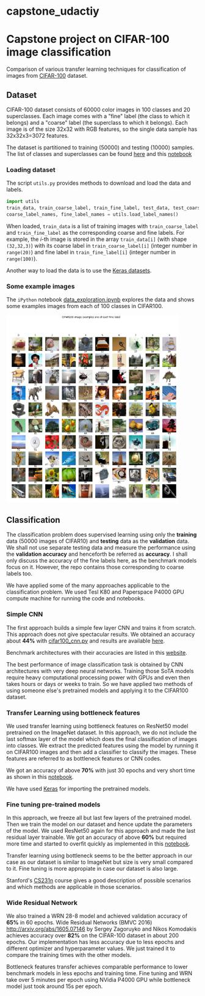 # capstone_udactiy

# Capstone project on CIFAR-100 image classification
Comparison of various transfer learning techniques for classification of images from [CIFAR-100](https://www.cs.toronto.edu/~kriz/cifar.html) dataset.

## Dataset

CIFAR-100 dataset consists of 60000 color images in 100 classes and 20 superclasses. Each image comes with a "fine" label (the class to which it belongs) and a "coarse" label (the superclass to which it belongs). Each image is of the size 32x32 with RGB features, so the single data sample has 32x32x3=3072 features.

The dataset is partitioned to training (50000) and testing (10000) samples. The list of classes and superclasses can be found [here](https://www.cs.toronto.edu/~kriz/cifar.html) and this [notebook](data_exploration.ipynb)

### Loading dataset

The script `utils.py` provides methods to download and load the data and labels.
```python
import utils
train_data, train_coarse_label, train_fine_label, test_data, test_coarse_label, test_fine_label = utils.load_dataset()
coarse_label_names, fine_label_names = utils.load_label_names()
```

When loaded, `train_data` is a list of training images with `train_coarse_label` and `train_fine_label` as the corresponding coarse and fine labels. For example, the $i$-th image is stored in the array `train_data[i]` (with shape `(32,32,3)`) with its coarse label in `train_coarse_label[i]` (integer number in `range(20)`) and fine label in `train_fine_label[i]` (integer number in `range(100)`).

Another way to load the data is to use the [Keras datasets](https://keras.io/datasets/).

### Some example images

The `iPython` notebook
[data_exploration.ipynb](data_exploration.ipynb)
explores the data and shows some examples images from each of 100 classes in CIFAR100.

<img src="images/sample.png" width="450" alt="100 sample examples one from each class of the CIFAR100 dataset">

## Classification

The classification problem does supervised learning using only the **training** data (50000 images of CIFAR10) and **testing** data as the **validation** data. We shall not use separate testing data and measure the performance using the **validation accuracy** and henceforth be referred as **accuracy**. I shall only discuss the accuracy of the fine labels here, as the benchmark models focus on it. However, the repo contains those corresponding to coarse labels too.

We have applied some of the many approaches applicable to the classification problem. We used Tesl K80 and Paperspace P4000 GPU compute machine for running the code and notebooks.

### Simple CNN

The first approach builds a simple few layer CNN and trains it from scratch. This approach does not give spectacular results. We obtained an accuracy about **44%** with [cifar100_cnn.py](cifar100_cnn.py) and results are available [here](https://www.floydhub.com/lapjarn/projects/cifar100_capstone/jobs).

Benchmark architectures with their accuracies are listed in this [website](https://benchmarks.ai/cifar-100).

The best performance of image classification task is obtained by CNN architectures with very deep neural networks. Training those SoTA models require heavy computational processing power with GPUs and even then takes hours or days or weeks to train. So we have applied two methods of using someone else's pretrained models and applying it to the CIFAR100 dataset.

### Transfer Learning using bottleneck features

We used transfer learning using bottleneck features on ResNet50 model pretrained on the ImageNet dataset. In this approach, we do not include the last softmax layer of the model which does the final classification of images into classes. We extract the predicted features using the model by running it on CIFAR100 images and then add a classifier to classify the images. These features are referred to as bottleneck features or CNN codes.

We got an accuracy of above **70%** with just 30 epochs and very short time as shown in this [notebook](transfer_learning_100.ipynb).

We have used [Keras](https://keras.io/applications/) for importing the pretrained models.

### Fine tuning pre-trained models

In this approach, we freeze all but last few layers of the pretrained model. Then we train the model on our dataset and hence update the parameters of the model. We used ResNet50 again for this approach and made the last residual layer trainable. We got an accuracy of above **60%** but required more time and started to overfit quickly as implemented in this [notebook](fine_tuning_100.ipynb).

Transfer learning using bottleneck seems to be the better approach in our case as our dataset is similar to ImageNet but size is very small compared to it. Fine tuning is more appropiate in case our dataset is also large. 

Stanford's [CS231n](http://cs231n.github.io/transfer-learning/) course gives a good description of possible scenarios and which methods are applicable in those scenarios. 

### Wide Residual Network

We also trained a WRN 28-8 model and achieved validation accuracy of **65%** in 60 epochs. Wide Residual Networks (BMVC 2016) http://arxiv.org/abs/1605.07146 by Sergey Zagoruyko and Nikos Komodakis achieves accuracy over **82%** on the CIFAR-100 dataset in about 200 epochs. Our implementation has less accuracy due to less epochs and different optimizer and hyperparameter values. We just trained it to compare the training times with the other models.

Bottleneck features transfer achieves comparable performance to lower benchmark models in less epochs and training time. Fine tuning and WRN take over 5 minutes per epoch using NVidia P4000 GPU while bottleneck model just took around 15s per epoch.
